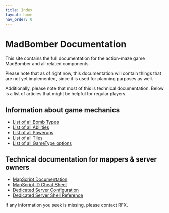 ```yaml
---
title: Index
layout: home
nav_order: 0
---
```


# MadBomber Documentation

This site contains the full documentation for the action-maze game MadBomber and all related components.

Please note that as of right now, this documentation will contain things that are not yet implemented, since it is used for planning purposes as well.

Additionally, please note that most of this is technical documentation. Below is a list of articles that might be helpful for regular players.

## Information about game mechanics
- [List of all Bomb Types](/docs/game/mechanics/bombs.html)
- [List of all Abilities](/docs/game/mechanics/abilities.html)
- [List of all Powerups](/docs/game/mechanics/powerups.html)
- [List of all Tiles](/docs/game/mechanics/tiles.html)
- [List of all GameType options](/docs/game/mechanics/game_type_options.html)

## Technical documentation for mappers & server owners
- [MapScript Documentation](/docs/map_editor/mapscript.html)
- [MapScript ID Cheat Sheet](/docs/map_editor/id_cheat_sheet.html)
- [Dedicated Server Configuration](/docs/server/configuration.html)
- [Dedicated Server Shell Reference](/docs/server/shell.html)

If any information you seek is missing, please contact RFX.